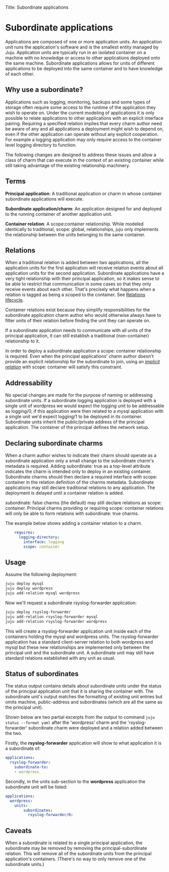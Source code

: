 Title: Subordinate applications

# Subordinate applications

Applications are composed of one or more application units. An application unit runs the
application's software and is the smallest entity managed by Juju. Application units
are typically run in an isolated container on a machine with no knowledge or
access to other applications deployed onto the same machine. Subordinate applications
allows for units of different applications to be deployed into the same container
and to have knowledge of each other.

## Why use a subordinate?

Applications such as logging, monitoring, backups and some types of storage often
require some access to the runtime of the application they wish to operate on.
Under the current modeling of applications it is only possible to relate applications
to other applications with an explicit interface pairing. Requiring a specified
relation implies that every charm author need be aware of any and all applications
a deployment might wish to depend on, even if the other application can operate
without any explicit cooperation. For example a logging application may only
require access to the container level logging directory to function.

The following changes are designed to address these issues and allow a class
of charm that can execute in the context of an existing container while still
taking advantage of the existing relationship machinery.

## Terms

**Principal application**: A traditional application or charm in whose container
subordinate applications will execute.

**Subordinate application/charm**: An application designed for and deployed to the
running container of another application unit.

**Container relation**: A scope:container relationship. While modeled
identically to traditional, scope: global, relationships, juju only implements
the relationship between the units belonging to the same container.

## Relations

When a traditional relation is added between two applications, all the application units
for the first application will receive relation events about all application units for
the second application. Subordinate applications have a very tight relationship with
their principal application, so it makes sense to be able to restrict that
communication in some cases so that they only receive events about each other.
That's precisely what happens when a relation is tagged as being a scoped to the
container. See [Relations lifecycle](../authors-relations-in-depth.html).

Container relations exist because they simplify responsibilities for the
subordinate application charm author who would otherwise always have to filter units
of their relation before finding the unit they can operate on.

If a subordinate application needs to communicate with all units of the principal
application, it can still establish a traditional (non-container) relationship to
it.

In order to deploy a subordinate application a scope: container relationship is
required. Even when the principal applications' charm author doesn't provide an
explicit relationship for the subordinate to join, using an
[_implicit relation_](authors-implicit-relations.html) with scope: container
will satisfy this constraint.

## Addressability

No special changes are made for the purpose of naming or addressing subordinate
units. If a subordinate logging application is deployed with a single unit of
wordpress we would expect the logging unit to be addressable as logging/0, if
this application were then related to a mysql application with a single unit we'd expect
logging/1 to be deployed in its container. Subordinate units inherit the
public/private address of the principal application. The container of the principal
defines the network setup.

## Declaring subordinate charms

When a charm author wishes to indicate their charm should operate as a
subordinate application only a small change to the subordinate charm's metadata is
required. Adding subordinate: true as a top-level attribute indicates the charm
is intended only to deploy in an existing container. Subordinate charms should
then declare a required interface with scope: container in the relation
definition of the charms metadata. Subordinate applications may still declare
traditional relations to any application. The deployment is delayed until a
container relation is added.

subordinate: false charms (the default) may still declare relations as scope:
container. Principal charms providing or requiring scope: container relations
will only be able to form relations with subordinate: true charms.

The example below shows adding a container relation to a charm.

```yaml
    requires:
      logging-directory:
        interface: logging
        scope: container
```

## Usage

Assume the following deployment:

```bash
juju deploy mysql
juju deploy wordpress
juju add-relation mysql wordpress
```

Now we'll request a subordinate rsyslog-forwarder application:

```bash
juju deploy rsyslog-forwarder
juju add-relation rsyslog-forwarder mysql
juju add-relation rsyslog-forwarder wordpress
```

This will create a rsyslog-forwarder application unit inside each of the
containers holding the mysql and wordpress units. The rsyslog-forwarder
application has a standard client-server relation to both wordpress and mysql
but these new relationships are implemented only between the principal unit and
the subordinate unit. A subordinate unit may still have standard relations
established with any unit as usual.

## Status of subordinates

The status output contains details about subordinate units under the status of
the principal application unit that it is sharing the container with. The
subordinate unit's output matches the formatting of existing unit entries but
omits machine, public-address and subordinates (which are all the same as the
principal unit).

Shown below are two partial excerpts from the output to command
`juju status --format yaml` after the 'wordpress' charm and the
'rsyslog-forwarder' subordinate charm were deployed and a relation added
between the two.

Firstly, the **rsyslog-forwarder** application will show to what application it
is a subordinate of:

```yaml
applications:
  rsyslog-forwarder:
    subordinate-to:
    - wordpress
```

Secondly, in the units sub-section to the **wordpress** application the
subordinate unit will be listed:

```yaml
applications:
  wordpress:
    units:
        subordinates:
          rsyslog-forwarder/0:
```

## Caveats

When a subordinate is related to a single principal application, the
subordinate may be removed by removing the principal-subordinate
relation. This will remove all of the subordinate units from the
principal application's containers. (There's no way to only remove one
of the subordinate units.)


